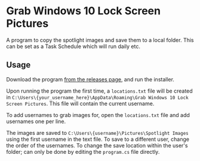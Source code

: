 # Grab Windows 10 Lock Screen Pictures
A program to copy the spotlight images and save them to a local folder. This can be set as a Task Schedule which will run daily etc.

## Usage
Download the program [from the releases page](https://github.com/aryehsilver/GrabWindows10LockScreenPictures/releases), and run the installer.

Upon running the program the first time, a `locations.txt` file will be created in `C:\Users\{your_username_here}\AppData\Roaming\Grab Windows 10 Lock Screen Pictures`. This file will contain the current username.

To add usernames to grab images for, open the `locations.txt` file and add usernames one per line.

The images are saved to `C:\Users\{username}\Pictures\Spotlight Images` using the first username in the text file. To save to a different user, change the order of the usernames. To change the save location within the user's folder; can only be done by editing the `program.cs` file directly.

